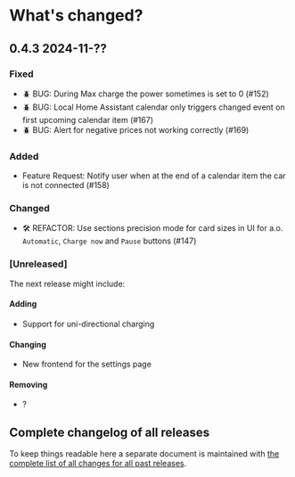 # What's changed?

## 0.4.3 2024-11-??

### Fixed

- 🪲 BUG: During Max charge the power sometimes is set to 0 (#152)
- 🪲 BUG: Local Home Assistant calendar only triggers changed event on first upcoming calendar item (#167)
- 🪲 BUG: Alert for negative prices not working correctly (#169)

### Added

- Feature Request: Notify user when at the end of a calendar item the car is not connected (#158)

### Changed

- 🛠️ REFACTOR: Use sections precision mode for card sizes in UI for a.o. `Automatic`, `Charge now` and `Pause` buttons (#147)



### [Unreleased]

The next release might include:

#### Adding

- Support for uni-directional charging

#### Changing

- New frontend for the settings page

#### Removing

- ?

## Complete changelog of all releases

To keep things readable here a separate document is maintained
with [the complete list of all changes for all past releases](changelog_of_all_releases.md).

&nbsp;
